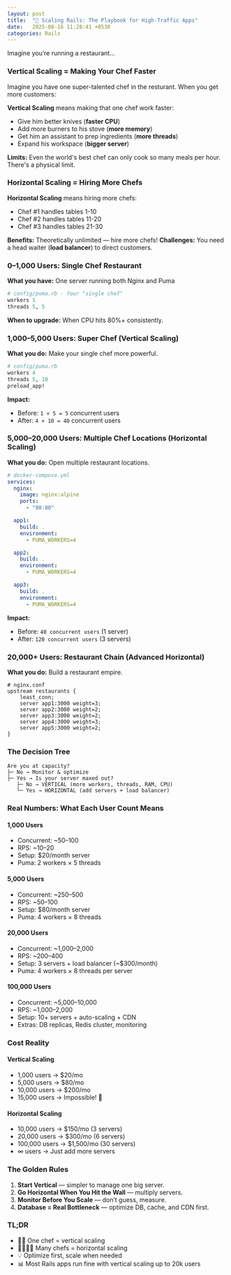 ```yaml
---
layout: post
title:  "🚀 Scaling Rails: The Playbook for High-Traffic Apps"
date:   2025-08-16 11:28:41 +0530
categories: Rails
---
```


Imagine you’re running a restaurant…

### Vertical Scaling = Making Your Chef Faster

Imagine you have one super-talented chef in the resturant. When you get more customers:

**Vertical Scaling** means making that one chef work faster:
- Give him better knives (**faster CPU**)
- Add more burners to his stove (**more memory**)
- Get him an assistant to prep ingredients (**more threads**)
- Expand his workspace (**bigger server**)

**Limits:** Even the world's best chef can only cook so many meals per hour. There's a physical limit.

### Horizontal Scaling = Hiring More Chefs

**Horizontal Scaling** means hiring more chefs:
- Chef #1 handles tables 1-10
- Chef #2 handles tables 11-20
- Chef #3 handles tables 21-30

**Benefits:** Theoretically unlimited — hire more chefs!
**Challenges:** You need a head waiter (**load balancer**) to direct customers.

### 0–1,000 Users: Single Chef Restaurant

**What you have:** One server running both Nginx and Puma

```ruby
# config/puma.rb - Your "single chef"
workers 1
threads 5, 5
```

**When to upgrade:** When CPU hits 80%+ consistently.


### 1,000–5,000 Users: Super Chef (Vertical Scaling)

**What you do:** Make your single chef more powerful.

```ruby
# config/puma.rb
workers 4
threads 5, 10
preload_app!
```

**Impact:**

* Before: `1 × 5 = 5` concurrent users
* After: `4 × 10 = 40` concurrent users

### 5,000–20,000 Users: Multiple Chef Locations (Horizontal Scaling)

**What you do:** Open multiple restaurant locations.

```yaml
# docker-compose.yml
services:
  nginx:
    image: nginx:alpine
    ports:
      - "80:80"

  app1:
    build: .
    environment:
      - PUMA_WORKERS=4

  app2:
    build: .
    environment:
      - PUMA_WORKERS=4

  app3:
    build: .
    environment:
      - PUMA_WORKERS=4
```

**Impact:**

* Before: `40 concurrent users` (1 server)
* After: `120 concurrent users` (3 servers)

### 20,000+ Users: Restaurant Chain (Advanced Horizontal)

**What you do:** Build a restaurant empire.

```nginx
# nginx.conf
upstream restaurants {
    least_conn;
    server app1:3000 weight=3;
    server app2:3000 weight=2;
    server app3:3000 weight=2;
    server app4:3000 weight=3;
    server app5:3000 weight=2;
}
```

### The Decision Tree

```
Are you at capacity?
├─ No → Monitor & optimize
├─ Yes → Is your server maxed out?
   ├─ No → VERTICAL (more workers, threads, RAM, CPU)
   └─ Yes → HORIZONTAL (add servers + load balancer)
```

### Real Numbers: What Each User Count Means

#### 1,000 Users

* Concurrent: \~50–100
* RPS: \~10–20
* Setup: \$20/month server
* Puma: 2 workers × 5 threads

#### 5,000 Users

* Concurrent: \~250–500
* RPS: \~50–100
* Setup: \$80/month server
* Puma: 4 workers × 8 threads

#### 20,000 Users

* Concurrent: \~1,000–2,000
* RPS: \~200–400
* Setup: 3 servers + load balancer (\~\$300/month)
* Puma: 4 workers × 8 threads per server

#### 100,000 Users

* Concurrent: \~5,000–10,000
* RPS: \~1,000–2,000
* Setup: 10+ servers + auto-scaling + CDN
* Extras: DB replicas, Redis cluster, monitoring

### Cost Reality

#### Vertical Scaling

* 1,000 users → \$20/mo
* 5,000 users → \$80/mo
* 10,000 users → \$200/mo
* 15,000 users → Impossible! 🚧

#### Horizontal Scaling

* 10,000 users → \$150/mo (3 servers)
* 20,000 users → \$300/mo (6 servers)
* 100,000 users → \$1,500/mo (30 servers)
* ∞ users → Just add more servers

### The Golden Rules

1. **Start Vertical** — simpler to manage one big server.
2. **Go Horizontal When You Hit the Wall** — multiply servers.
3. **Monitor Before You Scale** — don’t guess, measure.
4. **Database = Real Bottleneck** — optimize DB, cache, and CDN first.

### TL;DR

* 🧑‍🍳 One chef = vertical scaling
* 👨‍🍳👩‍🍳 Many chefs = horizontal scaling
* 💡 Optimize first, scale when needed
* 📊 Most Rails apps run fine with vertical scaling up to 20k users
